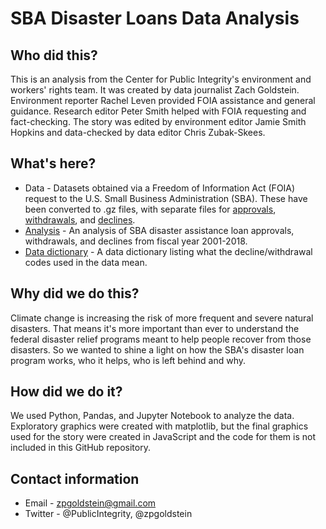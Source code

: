 # SBA Disaster Loans Data Analysis

## Who did this?

This is an analysis from the Center for Public Integrity's environment and workers' rights team. It was created by data journalist Zach Goldstein. Environment reporter Rachel Leven provided FOIA assistance and general guidance. Research editor Peter Smith helped with FOIA requesting and fact-checking. The story was edited by environment editor Jamie Smith Hopkins and data-checked by data editor Chris Zubak-Skees. 

## What's here?

- Data - Datasets obtained via a Freedom of Information Act (FOIA) request to the U.S. Small Business Administration (SBA). These have been converted to .gz files, with separate files for [approvals](https://github.com/PublicI/sba-disaster-loans/blob/master/sba_disaster_loan_approvals.csv.gz), [withdrawals](https://github.com/PublicI/sba-disaster-loans/blob/master/sba_disaster_loan_withdrawals.csv.gz), and [declines](https://github.com/PublicI/sba-disaster-loans/blob/master/sba_disaster_loan_declines.csv.gz).
- [Analysis](https://github.com/PublicI/sba-disaster-loans/blob/master/SBA%20Data%20Analysis.ipynb) - An analysis of SBA disaster assistance loan approvals, withdrawals, and declines from fiscal year 2001-2018.
- [Data dictionary](https://github.com/PublicI/sba-disaster-loans/blob/master/sba_disaster_loan_codes.csv) - A data dictionary listing what the decline/withdrawal codes used in the data mean.

## Why did we do this?

Climate change is increasing the risk of more frequent and severe natural disasters. That means it's more important than ever to understand the federal disaster relief programs meant to help people recover from those disasters. So we wanted to shine a light on how the SBA's disaster loan program works, who it helps, who is left behind and why.

## How did we do it?

We used Python, Pandas, and Jupyter Notebook to analyze the data. Exploratory graphics were created with matplotlib, but the final graphics used for the story were created in JavaScript and the code for them is not included in this GitHub repository. 

## Contact information

- Email - zpgoldstein@gmail.com
- Twitter - @PublicIntegrity, @zpgoldstein

